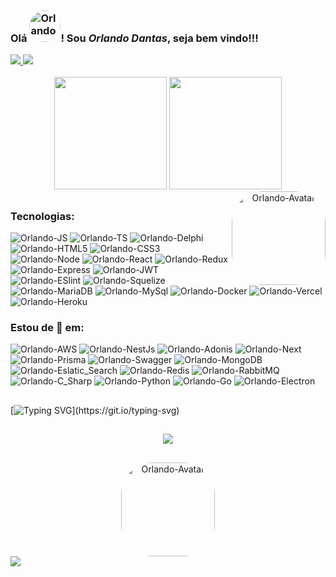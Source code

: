 ### Olá <img alt="Orlando-Avatar" height="50" style="border-radius:50px;" src="https://user-images.githubusercontent.com/80732078/170845687-324b0c1b-9dbc-4f5c-afd3-8f940d174832.png">! Sou *Orlando Dantas*, seja bem vindo!!!

<div> 
  <a href = "mailto:orlandodantas.1@hotmail.com" target="_blank">
    <img src="https://img.shields.io/badge/Microsoft_Outlook-0078D4?style=for-the-badge&logo=microsoft-outlook&logoColor=white" target="_blank">
  </a>
  <a href="https://www.linkedin.com/in/orlando-dantas" target="_blank">
    <img src="https://img.shields.io/badge/-LinkedIn-%230077B5?style=for-the-badge&logo=linkedin&logoColor=white" target="_blank">
  </a> 
</div> 

<br />
<div align="center">
  <img height="180em" src='https://github-readme-stats.vercel.app/api?username=orlandodantas&show_icons=true&theme=dracula&include_all_commits=true&count_private=true' />
  <img height="180em" src="https://github-readme-stats.vercel.app/api/top-langs/?username=orlandodantas&layout=compact&langs_count=10&theme=dracula&count_private=true"/>
  
  <img align="right" alt="Orlando-Avatar" height="150" style="border-radius:50px;" src="https://sdk.bitmoji.com/render/panel/5e845383-93bc-40c1-bdde-3574c1b7c810-b39352ef-8bac-42fc-ad57-d64330de2f75-v1.png?transparent=1&palette=1">
</div>

##
### Tecnologias:

<div>
  <img alt='Orlando-JS' src='https://img.shields.io/badge/JavaScript-323330?style=for-the-badge&logo=javascript&logoColor=F7DF1E' />
  <img alt='Orlando-TS' src='https://img.shields.io/badge/TypeScript-007ACC?style=for-the-badge&logo=typescript&logoColor=white' />
  <img alt='Orlando-Delphi' src='https://img.shields.io/badge/Delphi-B22222?style=for-the-badge&logo=delphi&logoColor=white' />
  <img alt='Orlando-HTML5' src='https://img.shields.io/badge/HTML5-E34F26?style=for-the-badge&logo=html5&logoColor=white' />
  <img alt='Orlando-CSS3' src='https://img.shields.io/badge/CSS3-1572B6?style=for-the-badge&logo=css3&logoColor=white' />

  <img alt='Orlando-Node' src='https://img.shields.io/badge/Node.js-339933?style=for-the-badge&logo=nodedotjs&logoColor=white' />
  <img alt='Orlando-React' src='https://img.shields.io/badge/React-20232A?style=for-the-badge&logo=react&logoColor=61DAFB' />
  <img alt='Orlando-Redux' src='https://img.shields.io/badge/Redux-593D88?style=for-the-badge&logo=redux&logoColor=white' />
  <img alt='Orlando-Express' src='https://img.shields.io/badge/Express.js-000000?style=for-the-badge&logo=express&logoColor=white' />
  <img alt='Orlando-JWT' src='https://img.shields.io/badge/JWT-000000?style=for-the-badge&logo=JSON%20web%20tokens&logoColor=white' />
  <img alt='Orlando-ESlint' src='https://img.shields.io/badge/eslint-3A33D1?style=for-the-badge&logo=eslint&logoColor=white' />
  <img alt='Orlando-Squelize' src='https://img.shields.io/badge/Sequelize-52B0E7?style=for-the-badge&logo=Sequelize&logoColor=white' />
  <img alt='Orlando-MariaDB' src='https://img.shields.io/badge/MariaDB-003545?style=for-the-badge&logo=mariadb&logoColor=white' />
  <img alt='Orlando-MySql' src='https://img.shields.io/badge/MySQL-005C84?style=for-the-badge&logo=mysql&logoColor=white' />
  <img alt='Orlando-Docker' src='https://img.shields.io/badge/Docker-2CA5E0?style=for-the-badge&logo=docker&logoColor=white' />
  <img alt='Orlando-Vercel' src='https://img.shields.io/badge/Vercel-000000?style=for-the-badge&logo=vercel&logoColor=white' />
  <img alt='Orlando-Heroku' src='https://img.shields.io/badge/Heroku-430098?style=for-the-badge&logo=heroku&logoColor=white' />
</div>
  
### Estou de 👀 em:

<div>
<img alt='Orlando-AWS' src='https://img.shields.io/badge/Amazon_AWS-FF9900?style=for-the-badge&logo=amazonaws&logoColor=white' />
<img alt='Orlando-NestJs' src='https://img.shields.io/badge/nestjs-E0234E?style=for-the-badge&logo=nestjs&logoColor=white' />
<img alt='Orlando-Adonis' src='https://img.shields.io/badge/adonis%20js-220052?style=for-the-badge&logo=adonisjs&logoColor=white' />
<img alt='Orlando-Next' src='https://img.shields.io/badge/next.js-000000?style=for-the-badge&logo=nextdotjs&logoColor=white' />
<img alt='Orlando-Prisma' src='https://img.shields.io/badge/Prisma-3982CE?style=for-the-badge&logo=Prisma&logoColor=white' />
<img alt='Orlando-Swagger' src='https://img.shields.io/badge/Swagger-85EA2D?style=for-the-badge&logo=Swagger&logoColor=white' />
<img alt='Orlando-MongoDB' src='https://img.shields.io/badge/MongoDB-4EA94B?style=for-the-badge&logo=mongodb&logoColor=white' />
<img alt='Orlando-Eslatic_Search' src='https://img.shields.io/badge/Elastic_Search-005571?style=for-the-badge&logo=elasticsearch&logoColor=white' />
<img alt='Orlando-Redis' src='https://img.shields.io/badge/redis-%23DD0031.svg?&style=for-the-badge&logo=redis&logoColor=white' />
<img alt='Orlando-RabbitMQ' src='https://img.shields.io/badge/rabbitmq-%23FF6600.svg?&style=for-the-badge&logo=rabbitmq&logoColor=white' />
<img alt='Orlando-C_Sharp' src='https://img.shields.io/badge/C%23-239120?style=for-the-badge&logo=c-sharp&logoColor=white' />
<img alt='Orlando-Python' src='https://img.shields.io/badge/Python-FFD43B?style=for-the-badge&logo=python&logoColor=blue' />
<img alt='Orlando-Go' src='https://img.shields.io/badge/Go-00ADD8?style=for-the-badge&logo=go&logoColor=white' />
<img alt='Orlando-Electron' src='https://img.shields.io/badge/Electron-2B2E3A?style=for-the-badge&logo=electron&logoColor=9FEAF9' />
</div>

##

[![Typing SVG](https://readme-typing-svg.herokuapp.com?color=F74E9C&center=true&multiline=true&width=800&height=130&lines=Atualmente+Trabalho+com+desenvolvimento+desktop+em+Delphi%2C;e+estou+estudando+desenvolvimento+Web+Full+Stack+na+Trybe.;Super+apaixonado+por+tecnologia%2C+estou+bastante+empolgado%2C;em+poder+juntar+o+melhor+dos+dois+mundos%2C+assim+podendo;mudar+a+vida+de+muito+mais+pessoas.)](https://git.io/typing-svg)

##

<div align='center'> 
  <img src='https://github-profile-summary-cards.vercel.app/api/cards/profile-details?username=orlandodantas&theme=dracula' />
</div>

##

<div align="center"> 
  <img align="center" alt="Orlando-Avatar" height="150" style="border-radius:50px;" src="https://user-images.githubusercontent.com/80732078/170845276-0077fa9a-5b11-4a41-8f00-de69765fcb94.png">
</div>

<img src='https://hits.seeyoufarm.com/api/count/incr/badge.svg?url=https%3A%2F%2Fgithub.com%2F{orlandodantas}1212%2Fhit-counter' />
